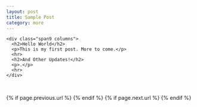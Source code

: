 ```yaml
---
layout: post
title: Sample Post
category: more
---
```



	<div class="span9 columns">
	  <h2>Hello World</h2>
	  <p>This is my first post. More to come.</p>  
	  <hr>
	  <h2>And Other Updates!</h2>
	  <p>.</p>	  
	  <hr>
	</div>
</div>

<div class="row">
	<div class="span3 columns">&nbsp;</div>
	<div class="span9 column">
			<p class="pull-right">{% if page.previous.url %} <a href="{{page.previous.url}}" title="Previous Post: {{page.previous.title}}"><i class="icon-chevron-left"></i></a> 	{% endif %}   {% if page.next.url %} 	<a href="{{page.next.url}}" title="Next Post: {{page.next.title}}"><i class="icon-chevron-right"></i></a> 	{% endif %} </p>  
	</div>
</div>